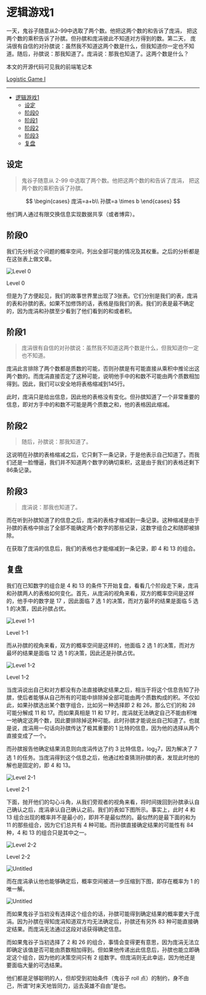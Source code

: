 # 逻辑游戏1

一天，鬼谷子随意从2-99中选取了两个数。他把这两个数的和告诉了庞涓， 把这两个数的乘积告诉了孙膑。但孙膑和庞涓彼此不知道对方得到的数。第二天， 庞涓很有自信的对孙膑说：虽然我不知道这两个数是什么，但我知道你一定也不知道。随后，孙膑说：那我知道了。庞涓说：那我也知道了。这两个数是什么？

本文的开源代码可见我的前端笔记本

[Logistic Game I](https://observablehq.com/@listenzcc/logistic-game-i)

---
- [逻辑游戏1](#逻辑游戏1)
  - [设定](#设定)
  - [阶段0](#阶段0)
  - [阶段1](#阶段1)
  - [阶段2](#阶段2)
  - [阶段3](#阶段3)
  - [复盘](#复盘)


## 设定

> 鬼谷子随意从 2-99 中选取了两个数。他把这两个数的和告诉了庞涓， 把这两个数的乘积告诉了孙膑。
> 

$$
\begin{cases}
庞涓=a+b\\
孙膑=a \times b
\end{cases}
$$

他们两人通过有限交换信息实现数据共享（或者博弈）。

## 阶段0

我们先分析这个问题的概率空间，列出全部可能的情况及其权重。之后的分析都是在这张表上做文章。

![Level 0](%E9%80%BB%E8%BE%91%E6%B8%B8%E6%88%8F1%20bcd1bb05e01f45dab584fbe8106dcf10/Untitled.png)

Level 0

但是为了方便起见，我们的故事世界里出现了3张表。它们分别是我们的表，庞涓的表和孙膑的表。如果不加修饰的话，表格是指我们的表。我们的表是最不确定的，因为庞涓和孙膑至少看到了他们看到的和或者积。

## 阶段1

> 庞涓很有自信的对孙膑说：虽然我不知道这两个数是什么，但我知道你一定也不知道。
> 

庞涓此言排除了两个数都是质数的可能，否则孙膑是有可能直接从乘积中推论出这两个数的。而庞涓直接否定了这种可能，说明他手中的和数不可能由两个质数相加得到。因此，我们可以安全地将表格缩减到145行。

此时，庞涓只是给出信息，因此他的表格没有变化。但孙膑知道了一个非常重要的信息，即对方手中的和数不可能是两个质数之和，他的表格因此缩减。

## 阶段2

> 随后，孙膑说：那我知道了。
> 

这说明在孙膑的表格缩减之后，它只剩下一条记录，于是他表示自己知道了。而我们还是一脸懵逼，我们并不知道两个数字的确切乘积，这是由于我们的表格还剩下86条记录。

## 阶段3

> 庞涓说：那我也知道了。
> 

而在听到孙膑知道了的信息之后，庞涓的表格才缩减到一条记录。这种缩减是由于孙膑的表格中排出了全部不能确定两个数字的那些记录，这数字组合之和随即被排除。

在获取了庞涓的信息后，我们的表格也才能缩减到一条记录，即 4 和 13 的组合。

## 复盘

我们在已知数字的组合是 4 和 13 的条件下开始复盘，看看几个阶段走下来，庞涓和孙膑两人的表格如何变化。首先，从庞涓的视角来看，双方的概率空间是这样的，他手中的数字是 17 ，因此面临 7 选 1 的决策，而对方最坏的结果是面临 5 选 1 的决策，因此孙膑占优。

![Level 1-1](%E9%80%BB%E8%BE%91%E6%B8%B8%E6%88%8F1%20bcd1bb05e01f45dab584fbe8106dcf10/Untitled%201.png)

Level 1-1

而从孙膑的视角来看，双方的概率空间是这样的，他面临 2 选 1 的决策，而对方最坏的结果是面临 12 选 1 的决策，因此还是孙膑占优。

![Level 1-2](%E9%80%BB%E8%BE%91%E6%B8%B8%E6%88%8F1%20bcd1bb05e01f45dab584fbe8106dcf10/Untitled%202.png)

Level 1-2

当庞涓说出自己和对方都没有办法直接确定结果之后，相当于将这个信息告知了孙膑，使后者能够从自己所有的可能中排除掉全部可能由两个质数构成的积。不仅如此，如果孙膑选出某个数字组合，比如另一种选择即 2 和 26，那么它们的和 28 可能分解成 11 和 17。而如果真相是 11 和 17 时，庞涓就无法确定自己不能由积唯一地确定这两个数，因此要排除掉这种可能。此时孙膑才能说出自己知道了。也就是说，庞涓用一句话向孙膑传达了极其重要的 1 比特的信息，因为他的选择从两个直接变成了一个。

而孙膑报告他确定结果消息则向庞涓传达了约 3 比特信息，$\log_2{7}$，因为解决了 7 选 1 的任务。当庞涓得到这个信息之后，他通过检查猜测孙膑的表，发现此时他的解也是固定的，即 4 和 13。

![Level 2-1](%E9%80%BB%E8%BE%91%E6%B8%B8%E6%88%8F1%20bcd1bb05e01f45dab584fbe8106dcf10/Untitled%203.png)

Level 2-1

下面，抛开他们的勾心斗角，从我们旁观者的视角来看，将时间拨回到孙膑承认自己确认之后，庞涓承认自己确认之前。我们的表如下图所示。事实上，此时 4 和 13 组合出现的概率并不是最小的，即并不是最似然的。最似然的是最下面的和为 11 的那些组合，因为它们总共有 4 种可能。而孙膑直接确定结果的可能性有 84 种，4 和 13 的组合只是其中之一。

![Level 2-2](%E9%80%BB%E8%BE%91%E6%B8%B8%E6%88%8F1%20bcd1bb05e01f45dab584fbe8106dcf10/Untitled%204.png)

Level 2-2

![Untitled](%E9%80%BB%E8%BE%91%E6%B8%B8%E6%88%8F1%20bcd1bb05e01f45dab584fbe8106dcf10/Untitled%205.png)

而在庞涓承认他也能够确定后，概率空间被进一步压缩到下图，即存在概率为 1 的唯一解。

![Untitled](%E9%80%BB%E8%BE%91%E6%B8%B8%E6%88%8F1%20bcd1bb05e01f45dab584fbe8106dcf10/Untitled%206.png)

而如果鬼谷子当初没有选择这个组合的话，孙膑可能得到确定结果的概率要大于庞涓。因为孙膑在得知庞涓知道双方均无法确定后，孙膑还有另外 83 种可能直接确定结果。而庞涓无法通过这段对话获得确定信息。

而如果鬼谷子当初选择了 2 和 26 的组合，事情会变得更有意思，因为庞涓无法立即确定该值是否可能由质数相加得到。但如果他传递出此信息后，孙膑也能立即确定这个组合，因为他的决策空间只有 2 组数字。但庞涓则无此幸运，因为他还是要面临大量的可选结果。

他们都是足够聪明的人，但却受到初始条件（鬼谷子 roll 点）的制约，身不由己，所谓“时来天地皆同力，运去英雄不自由”是也。